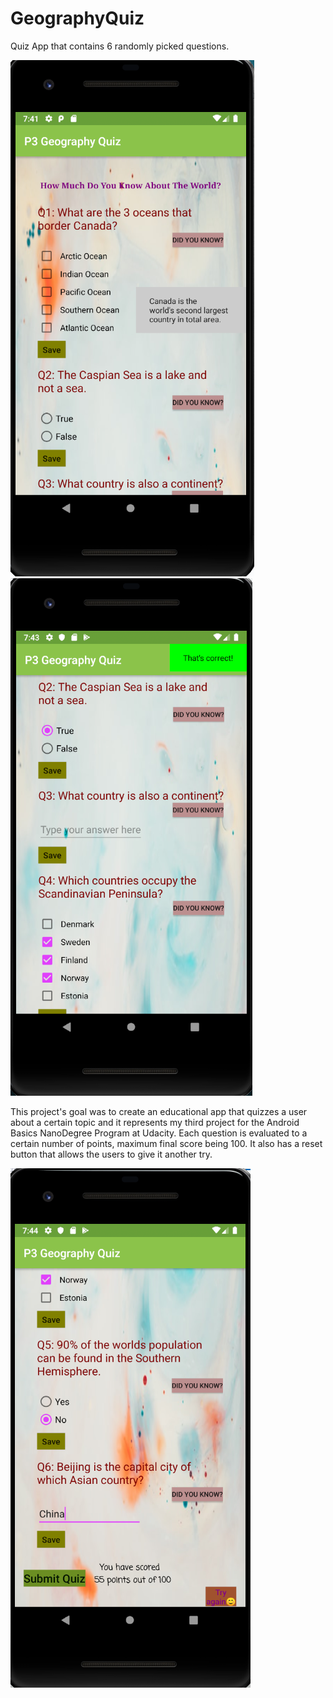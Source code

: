 # GeographyQuiz
Quiz App that contains 6 randomly picked questions. 

<img src="quizApp1.png">   <img src="quizApp2.png">

This project's goal was to create an educational app that quizzes a user about a certain topic and it represents my third project for the Android Basics NanoDegree Program at Udacity.
Each question is evaluated to a certain number of points, maximum final score being 100. It also has a reset button that allows the users to give it another try.

<img src="quizApp3.png">
